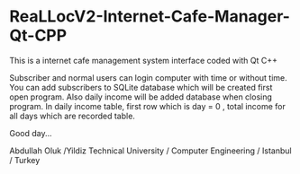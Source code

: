 # ReaLLocV2-Internet-Cafe-Manager-Qt-CPP
This is a internet cafe management system interface coded with Qt C++

Subscriber and normal users can login computer with time or without time.
You can add subscribers to SQLite database which will be created first open program.
Also daily income will be added database when closing program.
In daily income table, first row which is day = 0 , total income for all days which are recorded table.

Good day...

Abdullah Oluk /Yildiz Technical University / Computer Engineering / Istanbul / Turkey
